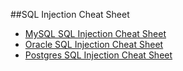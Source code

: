 ##SQL Injection Cheat Sheet

* [MySQL SQL Injection Cheat Sheet](http://pentestmonkey.net/cheat-sheet/sql-injection/mysql-sql-injection-cheat-shee)
* [Oracle SQL Injection Cheat Sheet](http://pentestmonkey.net/cheat-sheet/sql-injection/oracle-sql-injection-cheat-sheet)
* [Postgres SQL Injection Cheat Sheet](http://pentestmonkey.net/cheat-sheet/sql-injection/postgres-sql-injection-cheat-sheet)



